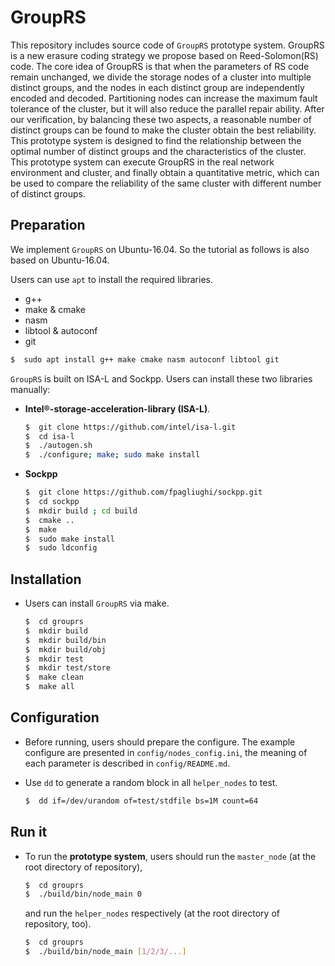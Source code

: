 GroupRS
=====

This repository includes source code of `GroupRS` prototype system. 
GroupRS is a new erasure coding strategy we propose based on Reed-Solomon(RS) code. The core idea of GroupRS is that when the parameters of RS code remain unchanged, we divide the storage nodes of a cluster into multiple distinct groups, and the nodes in each distinct group are independently encoded and decoded. Partitioning nodes can increase the maximum fault tolerance of the cluster, but it will also reduce the parallel repair ability. After our verification, by balancing these two aspects, a reasonable number of distinct groups can be found to make the cluster obtain the best reliability. This prototype system is designed to find the relationship between the optimal number of distinct groups and the characteristics of the cluster. This prototype system can execute GroupRS in the real network environment and cluster, and finally obtain a quantitative metric, which can be used to compare the reliability of the same cluster with different number of distinct groups.

Preparation
----

We implement `GroupRS` on Ubuntu-16.04. So the tutorial as follows is also based on Ubuntu-16.04.

Users can use `apt` to install the required libraries.

 - g++
 - make & cmake
 - nasm
 - libtool & autoconf
 - git

```bash
$  sudo apt install g++ make cmake nasm autoconf libtool git
```

`GroupRS`  is built on ISA-L and Sockpp. Users can install these two libraries manually:

- **Intel®-storage-acceleration-library (ISA-L)**.

  ```bash
  $  git clone https://github.com/intel/isa-l.git
  $  cd isa-l
  $  ./autogen.sh
  $  ./configure; make; sudo make install
  ```

- **Sockpp**

  ```bash
  $  git clone https://github.com/fpagliughi/sockpp.git
  $  cd sockpp
  $  mkdir build ; cd build
  $  cmake ..
  $  make
  $  sudo make install
  $  sudo ldconfig
  ```


## Installation

- Users can install  `GroupRS` via make.

  ```bash
  $  cd grouprs
  $  mkdir build
  $  mkdir build/bin
  $  mkdir build/obj
  $  mkdir test
  $  mkdir test/store
  $  make clean
  $  make all
  ```

## Configuration

- Before running, users should prepare the configure. The example configure are presented in `config/nodes_config.ini`, the meaning of each parameter is described in `config/README.md`.

- Use `dd` to generate a random block in all `helper_nodes` to test.

  ```bash
  $  dd if=/dev/urandom of=test/stdfile bs=1M count=64
  ```

## Run it

- To run the **prototype system**, users should run the `master_node` (at the root directory of repository),

  ```bash
  $  cd grouprs
  $  ./build/bin/node_main 0
  ```

  and run the `helper_nodes` respectively (at the root directory of repository, too).

  ```bash
  $  cd grouprs
  $  ./build/bin/node_main [1/2/3/...]
  ```
